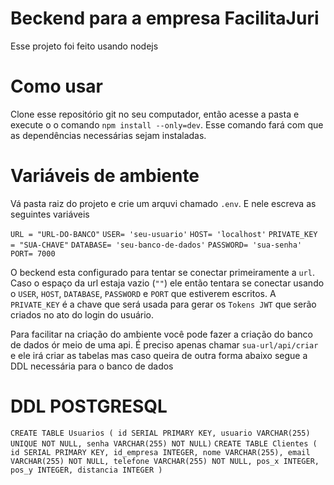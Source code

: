 # Beckend para a empresa FacilitaJuri

Esse projeto foi feito usando nodejs

# Como usar

Clone esse repositório git no seu computador, então acesse a pasta e execute o o comando `npm install --only=dev`.
Esse comando fará com que as dependências necessárias sejam instaladas.

# Variáveis de ambiente

Vá pasta raiz do projeto e crie um arquvi chamado `.env`. E nele escreva as seguintes variáveis

`URL = "URL-DO-BANCO"`
`USER= 'seu-usuario'`
`HOST= 'localhost'`
`PRIVATE_KEY = "SUA-CHAVE"`
`DATABASE= 'seu-banco-de-dados'`
`PASSWORD= 'sua-senha'`
`PORT= 7000`

O beckend esta configurado para tentar se conectar primeiramente a `url`. Caso o espaço da url estaja vazio (`""`) ele então tentara se conectar 
usando o `USER`, `HOST`, `DATABASE`, `PASSWORD` e `PORT` que estiverem escritos.
A `PRIVATE_KEY` é a chave que será usada para gerar os `Tokens JWT` que serão criados no ato do login do usuário.

Para facilitar na criação do ambiente você pode fazer a criação do banco de dados ór meio de uma api. É preciso apenas chamar `sua-url/api/criar` e ele irá criar as tabelas
mas caso queira de outra forma abaixo segue a DDL necessária para o banco de dados

# DDL POSTGRESQL
`CREATE TABLE Usuarios ( id SERIAL PRIMARY KEY, usuario VARCHAR(255) UNIQUE NOT NULL, senha VARCHAR(255) NOT NULL)`
`CREATE TABLE Clientes ( id SERIAL PRIMARY KEY, id_empresa INTEGER, nome VARCHAR(255), email VARCHAR(255) NOT NULL, telefone VARCHAR(255) NOT NULL, pos_x INTEGER, pos_y INTEGER, distancia INTEGER )`


